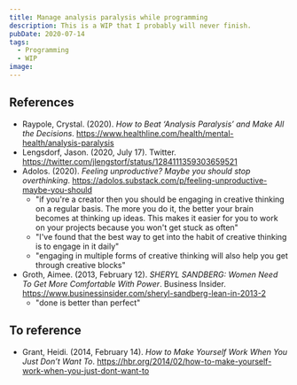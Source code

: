 ```yaml
---
title: Manage analysis paralysis while programming
description: This is a WIP that I probably will never finish.
pubDate: 2020-07-14
tags:
  - Programming
  - WIP
image:
---
```


## References

- Raypole, Crystal. (2020). _How to Beat ‘Analysis Paralysis’ and Make All the Decisions_. https://www.healthline.com/health/mental-health/analysis-paralysis
- Lengsdorf, Jason. (2020, July 17). Twitter. https://twitter.com/jlengstorf/status/1284111359303659521
- Adolos. (2020). _Feeling unproductive? Maybe you should stop overthinking_. https://adolos.substack.com/p/feeling-unproductive-maybe-you-should
  - "if you're a creator then you should be engaging in creative thinking on a regular basis. The more you do it, the better your brain becomes at thinking up ideas. This makes it easier for you to work on your projects because you won't get stuck as often"
  - "I've found that the best way to get into the habit of creative thinking is to engage in it daily"
  - "engaging in multiple forms of creative thinking will also help you get through creative blocks"
- Groth, Aimee. (2013, February 12). _SHERYL SANDBERG: Women Need To Get More Comfortable With Power_. Business Insider. https://www.businessinsider.com/sheryl-sandberg-lean-in-2013-2
  - "done is better than perfect"

## To reference

- Grant, Heidi. (2014, February 14). _How to Make Yourself Work When You Just Don’t Want To_. https://hbr.org/2014/02/how-to-make-yourself-work-when-you-just-dont-want-to
